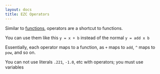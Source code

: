 ```yaml
---
layout: docs
title: EZC Operators
---
```


Similar to [functions]({{site.ezc_docs}}/functions), operators are a shortcut to functions.

You can use them like this `y = x + b` instead of the normal `y = add x b`

Essentially, each operator maps to a function, as `+` maps to `add`, `^` maps to `pow`, and so on.

You can not use literals `.221`, `-1.0`, etc with operators; you must use variables